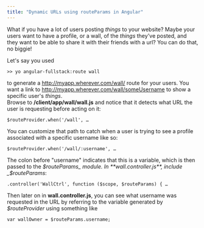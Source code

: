 ```yaml
---
title: "Dynamic URLs using routeParams in Angular"
---
```


What if you have a lot of users posting _things_ to your website? Maybe your users want to have a profile, or a wall, of the _things_ they've posted, and they want to be able to share it with their friends with a url? You can do that, no biggie!

Let's say you used

    >> yo angular-fullstack:route wall

to generate a <a>http://myapp.wherever.com/wall/</a> route for your users. You want a link to <a>http://myapp.wherever.com/wall/someUsername</a> to show a specific user's _things_.  
Browse to **/client/app/wall/wall.js** and notice that it detects what URL the user is requesting before acting on it:

    $routeProvider.when('/wall', …

You can customize that path to catch when a user is trying to see a profile associated with a specific username like so:

    $routeProvider.when('/wall/:username', …

The colon before "username" indicates that this is a variable, which is then passed to the _$routeParams_ module. In **wall.controller.js**, include _$routeParams_:

    .controller('WallCtrl', function ($scope, $routeParams) { …

Then later on in **wall.controller.js**, you can see what username was requested in the URL by referring to the variable generated by _$routeProvider_ using something like

    var wallOwner = $routeParams.username;
